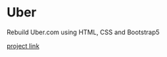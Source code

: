 # Uber
Rebuild Uber.com using HTML, CSS  and Bootstrap5

<a href= "https://mahlafdf.github.io/Uber/Uber/"> project link </a>
